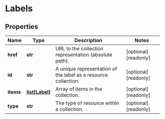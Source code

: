 # Labels

## Properties
| Name | Type | Description | Notes |
| ------------ | ------------- | ------------- | ------------- |
| **href** | **str** | URL to the collection representation (absolute path). | [optional] [readonly]  |
| **id** | **str** | A unique representation of the label as a resource collection. | [optional] [readonly]  |
| **items** | [**list[Label]**](Label.md) | Array of items in the collection. | [optional] [readonly]  |
| **type** | **str** | The type of resource within a collection. | [optional] [readonly]  |



